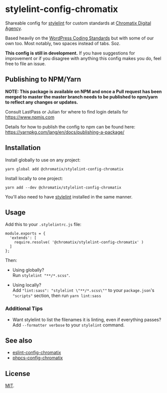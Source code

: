 # stylelint-config-chromatix

Shareable config for [stylelint](https://stylelint.io/) for custom standards at [Chromatix Digital Agency](https://www.chromatix.com.au).

Based heavily on the [WordPress Coding Standards](https://github.com/WordPress-Coding-Standards/stylelint-config-wordpress/) but with some of our own too. Most notably, two spaces instead of tabs. Soz.

**This config is still in development.** If you have suggestions for improvement or if you disagree with anything this config makes you do, feel free to file an issue.

## Publishing to NPM/Yarn

**NOTE: This package is available on NPM and once a Pull request has been merged to master the master branch needs to be published to npm/yarn to reflect any changes or updates.**

Consult LastPass or Julian for where to find login details for https://www.npmjs.com

Details for how to publish the config to npm can be found here: https://yarnpkg.com/lang/en/docs/publishing-a-package/

## Installation

Install globally to use on any project:

    yarn global add @chromatix/stylelint-config-chromatix

Install locally to one project:

    yarn add --dev @chromatix/stylelint-config-chromatix

You'll also need to have [stylelint](https://stylelint.io) installed in the same manner.

## Usage

Add this to your `.stylelintrc.js` file:

    module.exports = {
      'extends': [
        require.resolve( '@chromatix/stylelint-config-chromatix' )
      ]
    };

Then:
* Using globally?  
  Run `stylelint "**/*.scss"`.

* Using locally?  
  Add `"lint:sass": "stylelint \"**/*.scss\""` to your `package.json`'s `"scripts"` section, then run `yarn lint:sass`

### Additional Tips

* Want stylelint to list the filenames it is linting, even if everything passes? Add `--formatter verbose` to your `stylelint` command.

## See also

* [eslint-config-chromatix](https://github.com/ChromatixAU/eslint-config-chromatix)
* [phpcs-config-chromatix](https://github.com/ChromatixAU/phpcs-config-chromatix)

## License

[MIT](LICENSE).
